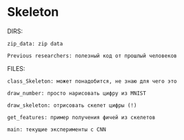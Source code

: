 # Skeleton
DIRS: 

    zip_data: zip data
  
    Previous researchers: полезный код от прошлый человеков
  
FILES:

    class_Skeleton: может понадобится, не знаю для чего это

    draw_number: просто нарисовать цифру из MNIST

    draw_skeleton: отрисовать скелет цифры (!)

    get_features: пример получения фичей из скелетов

    main: текущие эксперименты с CNN
